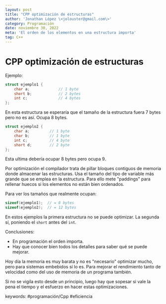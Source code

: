 ```yaml
---
layout: post
title: "CPP optimización de estructuras"
author: 'Jonathan López \<jolouster@gmail.com\>'
category: Programación
date: noviembre 30, 2022
meta: 'El orden de los elementos en una estructura importa'
tag: C++
---
```


# CPP optimización de estructuras

Ejemplo:

```cpp
struct ejemplo1 {
	char a; 			// 1 byte
	short b; 			// 2 bytes
	int c; 				// 4 bytes
};
```

En esta estructura se esperaría que el tamaño de la estructura fuera 7 bytes pero no es así. Ocupa 8 bytes.

```cpp
struct ejemplo2 {
	char a; 		// 1 byte
	char b; 		// 1 byte
	int c; 			// 4 byte
	short d; 		// 2 byte
};
```

Esta ultima debería ocupar 8 bytes pero ocupa 9.

Por optimización el compilador trata de pillar bloques contiguos de memoria donde almacenar las estructuras. Usa el tamaño del tipo de variable más grande que se emplea en la estructura. Para ello mete "paddings" para rellenar huecos si los elementos no están bien ordenados.

Para ver los tamaños que realmente ocupan:

```cpp
sizeof(ejemplo1);  // = 8 bytes
sizeof(ejemplo2);  // = 12 bytes
```

En estos ejemplos la primera estructura no se puede optimizar. La segunda sí, poniendo el `short` antes del `int`.


Conclusiones:

- En programación el orden importa.
- Hay que conocer bien todos los detalles para saber qué se puede mejorar.


Hoy día la memoria es muy barata y no es "necesario" optimizar mucho, pero para sistemas embebidos sí lo es. Para mejorar el rendimiento tanto de velocidad como del uso de memoria de un programa también.

Si no se vigila esto desde un principio, luego hay que sopesar si vale la pena el tiempo y el esfuerzo en hacer estas optimizaciones.




keywords: #programación/Cpp #eficiencia

